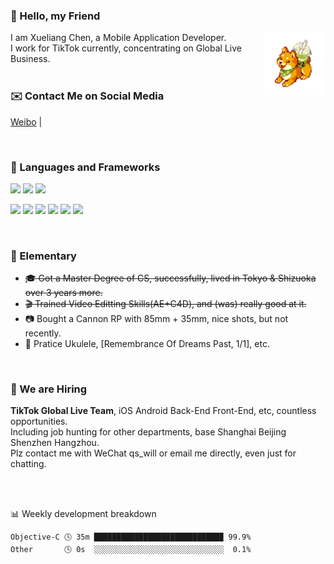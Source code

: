 ### 🐺 Hello, my Friend
<img align='right' src="https://raw.githubusercontent.com/Neko3000/resource-storage/master/img/homepage/shibainu-1.png" alt="screenshot-1" width='100"'>
I am Xueliang Chen, a Mobile Application Developer.  </br>
I work for TikTok currently, concentrating on Global Live Business.  </br>


</br>

### ✉️ Contact Me on Social Media
[Weibo](https://weibo.com/u/7386133210) |

</br>

### 🔌 Languages and Frameworks

<!-- [![](https://img.shields.io/badge/MacOS-Catalina%2010-202020?style=flat-square&logo=apple&logoColor=ffffff)](https://www.apple.com/)  [![](https://img.shields.io/badge/Windows-10-2376bc?style=flat-square&logo=windows&logoColor=ffffff)](https://www.microsoft.com/windows/get-windows-10) -->

[![](https://img.shields.io/badge/IDE-Xcode-1575F9?style=flat-square&logo=xcode&logoColor=ffffff)](https://code.visualstudio.com/)
[![](https://img.shields.io/badge/IDE-Visual%20Studio-5C2D91?style=flat-square&logo=visual-studio&logoColor=ffffff)](https://code.visualstudio.com/)
[![](https://img.shields.io/badge/IDE-Visual%20Studio%20Code-blue?style=flat-square&logo=visual-studio-code&logoColor=ffffff)](https://code.visualstudio.com/)

[![](https://img.shields.io/badge/Lang-React-FDB515?style=flat-square&logo=react&logoColor=ffffff)](https://reactjs.org/)
[![](https://img.shields.io/badge/Lang-Objective--C-00599C?style=flat-square&logo=C%2b%2b&logoColor=ffffff)](https://developer.apple.com/library/archive/documentation/Cocoa/Conceptual/ObjectiveC/Introduction/introObjectiveC.html)
[![](https://img.shields.io/badge/Lang-Swift-FA7343?style=flat-square&logo=swift&logoColor=ffffff)](https://developer.apple.com/swift/)
[![](https://img.shields.io/badge/Lang-Flutter-E74C3C?style=flat-square&logo=flutter&logoColor=ffffff)](https://flutter.dev/)
[![](https://img.shields.io/badge/Lang-C%23-239120?style=flat-square&logo=C%20sharp&logoColor=ffffff)](https://docs.microsoft.com/en-us/dotnet/csharp/)
[![](https://img.shields.io/badge/Lang-Python-3776AB?style=flat-square&logo=Python&logoColor=ffffff)](hhttps://www.python.org/)

</br>

### 🔬 Elementary
+ ~~🎓 Got a Master Degree of CS, successfully, lived in Tokyo & Shizuoka over 3 years more.~~
+ ~~🎬 Trained Video Editting Skills(AE+C4D), and (was) really good at it.~~
+ 📷 Bought a Cannon RP with 85mm + 35mm, nice shots, but not recently.
+ 🎸 Pratice Ukulele, [Remembrance Of Dreams Past, 1/1], etc.

</br>

### 📣 We are Hiring
**TikTok Global Live Team**, iOS Android Back-End Front-End, etc, countless opportunities.  
Including job hunting for other departments, base Shanghai Beijing Shenzhen Hangzhou.  
Plz contact me with WeChat qs_will or email me directly, even just for chatting.

</br>
</br>

 <!-- waka-box start -->
📊 Weekly development breakdown
```text
Objective-C 🕓 35m ████████████████████████████▉ 99.9%
Other       🕓 0s  ░░░░░░░░░░░░░░░░░░░░░░░░░░░░░  0.1%
```
<!-- Powered by https://github.com/Neko3000/waka-box-go . -->
<!-- waka-box end -->


